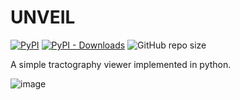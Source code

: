 # UNVEIL
[![PyPI](https://img.shields.io/pypi/v/unveil-python?label=pypi%20package)](https://pypi.org/project/unveil-python/)
[![PyPI - Downloads](https://img.shields.io/pypi/dm/unveil-python)](https://pypi.org/project/unveil-python/)
![GitHub repo size](https://img.shields.io/github/repo-size/DelinteNicolas/unveil)


A simple tractography viewer implemented in python.

![image](https://github.com/user-attachments/assets/4fbefa7a-3fc2-446a-8835-2844266b14fa)
